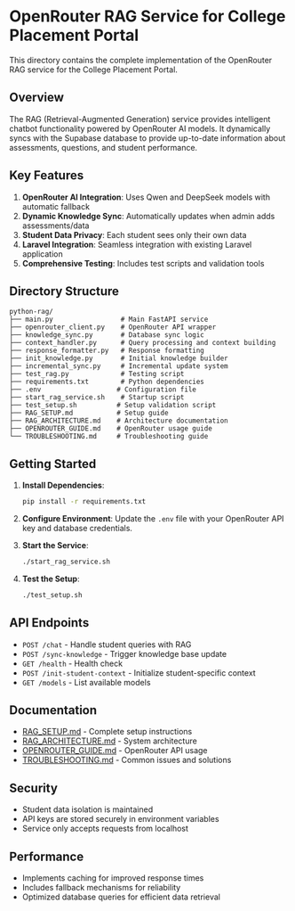 # OpenRouter RAG Service for College Placement Portal

This directory contains the complete implementation of the OpenRouter RAG service for the College Placement Portal.

## Overview

The RAG (Retrieval-Augmented Generation) service provides intelligent chatbot functionality powered by OpenRouter AI models. It dynamically syncs with the Supabase database to provide up-to-date information about assessments, questions, and student performance.

## Key Features

1. **OpenRouter AI Integration**: Uses Qwen and DeepSeek models with automatic fallback
2. **Dynamic Knowledge Sync**: Automatically updates when admin adds assessments/data
3. **Student Data Privacy**: Each student sees only their own data
4. **Laravel Integration**: Seamless integration with existing Laravel application
5. **Comprehensive Testing**: Includes test scripts and validation tools

## Directory Structure

```
python-rag/
├── main.py                 # Main FastAPI service
├── openrouter_client.py    # OpenRouter API wrapper
├── knowledge_sync.py       # Database sync logic
├── context_handler.py      # Query processing and context building
├── response_formatter.py   # Response formatting
├── init_knowledge.py       # Initial knowledge builder
├── incremental_sync.py     # Incremental update system
├── test_rag.py             # Testing script
├── requirements.txt        # Python dependencies
├── .env                   # Configuration file
├── start_rag_service.sh    # Startup script
├── test_setup.sh          # Setup validation script
├── RAG_SETUP.md           # Setup guide
├── RAG_ARCHITECTURE.md    # Architecture documentation
├── OPENROUTER_GUIDE.md    # OpenRouter usage guide
└── TROUBLESHOOTING.md     # Troubleshooting guide
```

## Getting Started

1. **Install Dependencies**:
   ```bash
   pip install -r requirements.txt
   ```

2. **Configure Environment**:
   Update the `.env` file with your OpenRouter API key and database credentials.

3. **Start the Service**:
   ```bash
   ./start_rag_service.sh
   ```

4. **Test the Setup**:
   ```bash
   ./test_setup.sh
   ```

## API Endpoints

- `POST /chat` - Handle student queries with RAG
- `POST /sync-knowledge` - Trigger knowledge base update
- `GET /health` - Health check
- `POST /init-student-context` - Initialize student-specific context
- `GET /models` - List available models

## Documentation

- [RAG_SETUP.md](RAG_SETUP.md) - Complete setup instructions
- [RAG_ARCHITECTURE.md](RAG_ARCHITECTURE.md) - System architecture
- [OPENROUTER_GUIDE.md](OPENROUTER_GUIDE.md) - OpenRouter API usage
- [TROUBLESHOOTING.md](TROUBLESHOOTING.md) - Common issues and solutions

## Security

- Student data isolation is maintained
- API keys are stored securely in environment variables
- Service only accepts requests from localhost

## Performance

- Implements caching for improved response times
- Includes fallback mechanisms for reliability
- Optimized database queries for efficient data retrieval